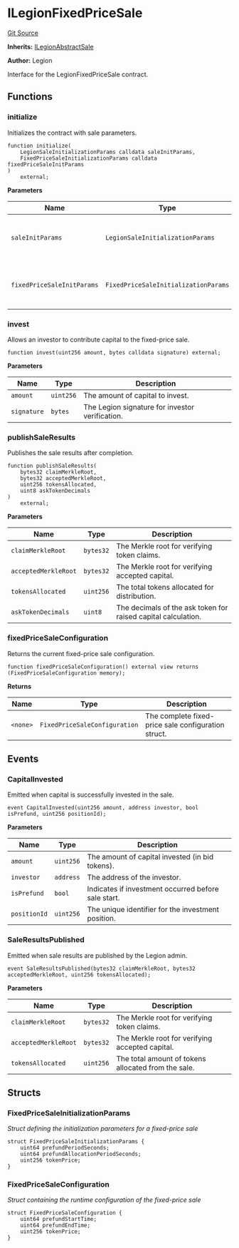 # ILegionFixedPriceSale
[Git Source](https://github.com/Legion-Team/legion-protocol-contracts/blob/8b23239dfc702a4510efb5dd06fb67719eb5eab0/src/interfaces/sales/ILegionFixedPriceSale.sol)

**Inherits:**
[ILegionAbstractSale](/src/interfaces/sales/ILegionAbstractSale.sol/interface.ILegionAbstractSale.md)

**Author:**
Legion

Interface for the LegionFixedPriceSale contract.


## Functions
### initialize

Initializes the contract with sale parameters.


```solidity
function initialize(
    LegionSaleInitializationParams calldata saleInitParams,
    FixedPriceSaleInitializationParams calldata fixedPriceSaleInitParams
)
    external;
```
**Parameters**

|Name|Type|Description|
|----|----|-----------|
|`saleInitParams`|`LegionSaleInitializationParams`|The common Legion sale initialization parameters.|
|`fixedPriceSaleInitParams`|`FixedPriceSaleInitializationParams`|The fixed-price sale specific initialization parameters.|


### invest

Allows an investor to contribute capital to the fixed-price sale.


```solidity
function invest(uint256 amount, bytes calldata signature) external;
```
**Parameters**

|Name|Type|Description|
|----|----|-----------|
|`amount`|`uint256`|The amount of capital to invest.|
|`signature`|`bytes`|The Legion signature for investor verification.|


### publishSaleResults

Publishes the sale results after completion.


```solidity
function publishSaleResults(
    bytes32 claimMerkleRoot,
    bytes32 acceptedMerkleRoot,
    uint256 tokensAllocated,
    uint8 askTokenDecimals
)
    external;
```
**Parameters**

|Name|Type|Description|
|----|----|-----------|
|`claimMerkleRoot`|`bytes32`|The Merkle root for verifying token claims.|
|`acceptedMerkleRoot`|`bytes32`|The Merkle root for verifying accepted capital.|
|`tokensAllocated`|`uint256`|The total tokens allocated for distribution.|
|`askTokenDecimals`|`uint8`|The decimals of the ask token for raised capital calculation.|


### fixedPriceSaleConfiguration

Returns the current fixed-price sale configuration.


```solidity
function fixedPriceSaleConfiguration() external view returns (FixedPriceSaleConfiguration memory);
```
**Returns**

|Name|Type|Description|
|----|----|-----------|
|`<none>`|`FixedPriceSaleConfiguration`|The complete fixed-price sale configuration struct.|


## Events
### CapitalInvested
Emitted when capital is successfully invested in the sale.


```solidity
event CapitalInvested(uint256 amount, address investor, bool isPrefund, uint256 positionId);
```

**Parameters**

|Name|Type|Description|
|----|----|-----------|
|`amount`|`uint256`|The amount of capital invested (in bid tokens).|
|`investor`|`address`|The address of the investor.|
|`isPrefund`|`bool`|Indicates if investment occurred before sale start.|
|`positionId`|`uint256`|The unique identifier for the investment position.|

### SaleResultsPublished
Emitted when sale results are published by the Legion admin.


```solidity
event SaleResultsPublished(bytes32 claimMerkleRoot, bytes32 acceptedMerkleRoot, uint256 tokensAllocated);
```

**Parameters**

|Name|Type|Description|
|----|----|-----------|
|`claimMerkleRoot`|`bytes32`|The Merkle root for verifying token claims.|
|`acceptedMerkleRoot`|`bytes32`|The Merkle root for verifying accepted capital.|
|`tokensAllocated`|`uint256`|The total amount of tokens allocated from the sale.|

## Structs
### FixedPriceSaleInitializationParams
*Struct defining the initialization parameters for a fixed-price sale*


```solidity
struct FixedPriceSaleInitializationParams {
    uint64 prefundPeriodSeconds;
    uint64 prefundAllocationPeriodSeconds;
    uint256 tokenPrice;
}
```

### FixedPriceSaleConfiguration
*Struct containing the runtime configuration of the fixed-price sale*


```solidity
struct FixedPriceSaleConfiguration {
    uint64 prefundStartTime;
    uint64 prefundEndTime;
    uint256 tokenPrice;
}
```

